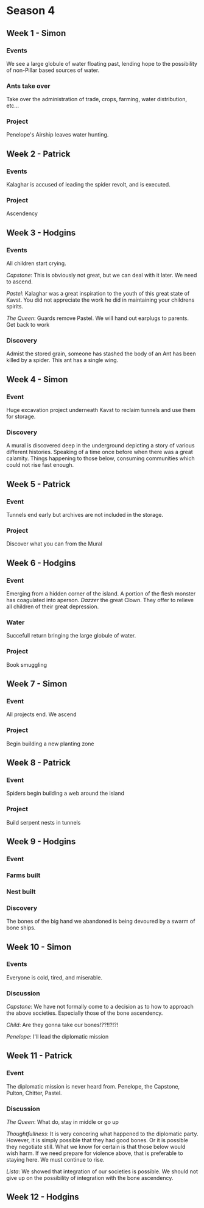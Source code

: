# Season 4

## Week 1 - **Simon**

### Events

We see a large globule of water floating past, lending hope to the possibility
of non-Pillar based sources of water.

### Ants take over

Take over the administration of trade, crops, farming, water distribution,
etc...

### Project

Penelope's Airship leaves water hunting.

## Week 2 - **Patrick**

### Events

Kalaghar is accused of leading the spider revolt, and is executed.

### Project

Ascendency

## Week 3 - **Hodgins**

### Events

All children start crying.

*Capstone*: This is obviously not great, but we can deal with it later. We need
to ascend.

*Pastel*: Kalaghar was a great inspiration to the youth of this great state of
Kavst. You did not appreciate the work he did in maintaining your childrens
spirits.

*The Queen*: Guards remove Pastel. We will hand out earplugs to parents. Get
back to work

### Discovery

Admist the stored grain, someone has stashed the body of an Ant has been killed
by a spider. This ant has a single wing.

## Week 4 - **Simon**

### Event

Huge excavation project underneath Kavst to reclaim tunnels and use them for
storage.

### Discovery

A mural is discovered deep in the underground depicting a story of various
different histories. Speaking of a time once before when there was a great
calamity. Things happening to those below, consuming communities which could not
rise fast enough.

## Week 5 - **Patrick**

### Event

Tunnels end early but archives are not included in the storage.

### Project

Discover what you can from the Mural

## Week 6 - **Hodgins**

### Event

Emerging from a hidden corner of the island. A portion of the flesh monster has
coagulated into aperson. *Dazzer* the great Clown. They offer to relieve all
children of their great depression.

### Water

Succefull return bringing the large globule of water.

### Project

Book smuggling

## Week 7 - **Simon**

### Event

All projects end. We ascend

### Project

Begin building a new planting zone

## Week 8 - **Patrick**

### Event

Spiders begin building a web around the island

### Project

Build serpent nests in tunnels

## Week 9 - **Hodgins**

### Event

### Farms built

### Nest built

### Discovery

The bones of the big hand we abandoned is being devoured by a swarm of bone
ships.

## Week 10 - **Simon**

### Events

Everyone is cold, tired, and miserable.

### Discussion

*Capstone*: We have not formally come to a decision as to how to approach the
above societies. Especially those of the bone ascendency.

*Child*: Are they gonna take our bones!??!!?!?!

*Penelope*: I'll lead the diplomatic mission

## Week 11 - **Patrick**

### Event

The diplomatic mission is never heard from. Penelope, the Capstone, Pulton,
Chitter, Pastel.

### Discussion

*The Queen*: What do, stay in middle or go up

*Thoughtfullness*: It is very concering what happened to the diplomatic party.
However, it is simply possible that they had good bones. Or it is possible they
negotiate still. What we know for certain is that those below would wish harm.
If we need prepare for violence above, that is preferable to staying here. We
must continue to rise.

*Lista*: We showed that integration of our societies is possible. We should not
give up on the possibility of integration with the bone ascendency.

## Week 12 - **Hodgins**
